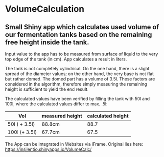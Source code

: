# VolumeCalculation

## Small Shiny app which calculates used volume of our fermentation tanks based on the remaining free height inside the tank.

Input value to the app has to be measured from surface of liquid to the very top edge of the tank (in cm). App calculates a result in liters.

The tank is not completely cylindrical. On the one hand, there is a slight spread of the diameter values; on the other hand, the very base is not flat but rather domed. The domed part has a volume of 3.5l. These factors are considered in the algorithm, therefore simply measuring the remaining height is sufficient to yield the end result.

The calculated values have been verified by filling the tank with 50l and 100l, where the calculated values differ to max. .5l:

| Vol           | measured height | calculated height |
|---------------|-----------------|-------------------|
| 50l ( + 3.5l) | 88.8cm          | 88.7              |
| 100l (+ 3.5l) | 67.7cm          | 67.5              |

The App can be integrated in Websites via iFrame. Original lies here: https://insilentio.shinyapps.io/VolumeCalc/
